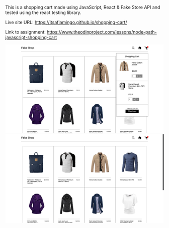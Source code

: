 
This is a shopping cart made using JavaScript, React & Fake Store API and tested using the react testing library. 

Live site URL: https://itsaflamingo.github.io/shopping-cart/

Link to assignment: https://www.theodinproject.com/lessons/node-path-javascript-shopping-cart

![My Image](./src/images/README1.png)
![My Image](./src/images/README2.png)





